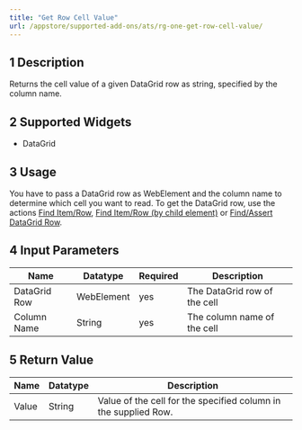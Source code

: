 ```yaml
---
title: "Get Row Cell Value"
url: /appstore/supported-add-ons/ats/rg-one-get-row-cell-value/
---
```


## 1 Description

Returns the cell value of a given DataGrid row as string, specified by the column name.

## 2 Supported Widgets

* DataGrid

## 3 Usage

You have to pass a DataGrid row as WebElement and the column name to determine which cell you want to read. To get the DataGrid row, use the actions [Find Item/Row](/appstore/supported-add-ons/ats/rg-one-find-itemrow/), [Find Item/Row (by child element)](/appstore/supported-add-ons/ats/rg-one-find-itemrow-by-child/) or [Find/Assert DataGrid Row](/appstore/supported-add-ons/ats/rg-one-findassert-datagrid-row/).    

## 4 Input Parameters

Name | Datatype | Required| Description
--- | --- | --- | ---
DataGrid Row | WebElement |yes| The DataGrid row of the cell
Column Name | String | yes |The column name of the cell

## 5 Return Value

Name | Datatype | Description
--- | --- | ---
Value | String | Value of the cell for the specified column in the supplied Row.
